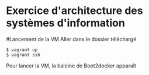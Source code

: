 Exercice d'architecture des systèmes d'information
================
#Lancement de la VM
Aller dans le dossier téléchargé

	$ vagrant up
	$ vagrant ssh

Pour lancer la VM, la baleine de Boot2docker apparaît 


